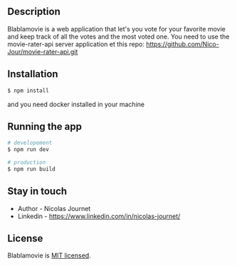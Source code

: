 ## Description

Blablamovie is a web application that let's you vote for your favorite movie and keep track of all the votes and the most voted one.
You need to use the movie-rater-api server application et this repo: https://github.com/Nico-Jour/movie-rater-api.git

## Installation

```bash
$ npm install
```
and you need docker installed in your machine

## Running the app

```bash
# developement
$ npm run dev

# production
$ npm run build

```

## Stay in touch

- Author - Nicolas Journet
- Linkedin - https://www.linkedin.com/in/nicolas-journet/

## License

Blablamovie is [MIT licensed](LICENSE).
